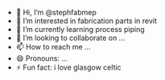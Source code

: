- 👋 Hi, I’m @stephfabmep
- 👀 I’m interested in fabrication parts in revit
- 🌱 I’m currently learning process piping
- 💞️ I’m looking to collaborate on ...
- 📫 How to reach me ...
- 😄 Pronouns: ...
- ⚡ Fun fact: i love glasgow celtic 

<!---
stephfabmep/stephfabmep is a ✨ special ✨ repository because its `README.md` (this file) appears on your GitHub profile.
You can click the Preview link to take a look at your changes.
--->
